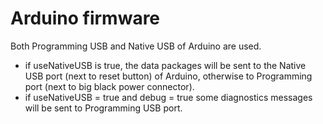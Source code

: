 # Arduino firmware
Both Programming USB and Native USB of Arduino are used. 
- if useNativeUSB is true, the data packages will be sent to the Native USB port (next to reset button) of Arduino, otherwise to Programming port (next to big black power connector).
- if useNativeUSB = true and debug = true some diagnostics messages will be sent to Programming USB port.
